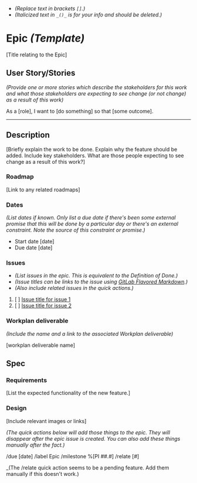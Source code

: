 - _(Replace text in brackets `[]`.)_
- _(Italicized text in `_()_` is for your info and should be deleted.)_

# Epic _(Template)_

[Title relating to the Epic]

## User Story/Stories

_(Provide one or more stories which describe the stakeholders for this work and what those stakeholders are expecting to see change (or not change) as a result of this work)_


As a [role], I want to [do something] so that [some outcome].

---

## Description

[Briefly explain the work to be done. Explain why the feature should be added. Include key stakeholders. What are those people expecting to see change as a result of this work?]

### Roadmap

[Link to any related roadmaps]

### Dates

_(List dates if known.  Only list a due date if there's been some external promise that this will be done by a particular day or there's an external constraint.  Note the source of this constraint or promise.)_

- Start date [date]
- Due date [date]

### Issues

- _(List issues in the epic. This is equivalent to the Definition of Done.)_
- _(Issue titles can be links to the issue using [GitLab Flavored Markdown](https://code-int.ornl.gov/help/user/markdown.md).)_
- _(Also include related issues in the quick actions.)_


1. [ ] [Issue title for issue 1](1)
2. [ ] [Issue title for issue 2](2)

### Workplan deliverable

_(Include the name and a link to the associated Workplan deliverable)_

[workplan deliverable name]

## Spec

### Requirements

[List the expected functionality of the new feature.]

### Design

[Include relevant images or links]

_(The quick actions below will add those things to the epic. They will disappear after the epic issue is created. You can also add these things manually after the fact.)_

/due [date]
/label Epic
/milestone %[PI ##.#]
/relate [#]

_(The /relate quick action seems to be a pending feature. Add them manually if this doesn't work.)
